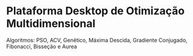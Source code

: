 # Plataforma Desktop de Otimização Multidimensional
 Algoritmos: PSO, ACV, Genêtico, Máxima Descida, Gradiente Conjugado, Fibonacci, Bisseção e Aurea
